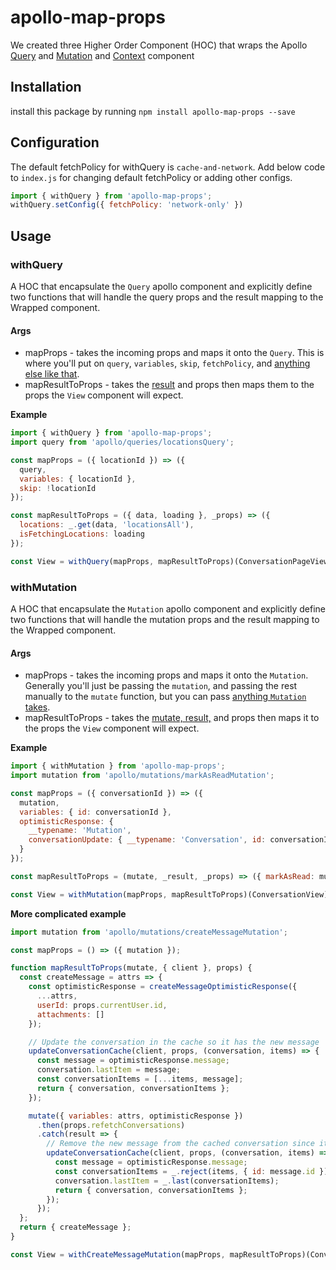 # apollo-map-props

We created three Higher Order Component (HOC) that wraps the Apollo [Query](https://www.apollographql.com/docs/react/api/react-apollo.html#query) and [Mutation](https://www.apollographql.com/docs/react/api/react-apollo.html#mutation) and
[Context](https://www.apollographql.com/docs/react/react-apollo-migration.html#context) component

## Installation
install this package by running `npm install apollo-map-props --save`

## Configuration
The default fetchPolicy for withQuery is `cache-and-network`.
Add below code to `index.js` for changing default fetchPolicy or adding other configs.

```javascript
import { withQuery } from 'apollo-map-props';
withQuery.setConfig({ fetchPolicy: 'network-only' })
```

## Usage

### withQuery

A HOC that encapsulate the `Query` apollo component and explicitly define two functions that will handle the query props and the result mapping to the Wrapped component.

#### Args
* mapProps - takes the incoming props and maps it onto the `Query`. This is where you'll put on `query`, `variables`, `skip`, `fetchPolicy`, and [anything else like that](https://www.apollographql.com/docs/react/essentials/queries.html#props).
* mapResultToProps - takes the [result](https://www.apollographql.com/docs/react/essentials/queries.html#render-prop) and props then maps them to the props the `View` component will expect.

**Example**
```javascript
import { withQuery } from 'apollo-map-props';
import query from 'apollo/queries/locationsQuery';

const mapProps = ({ locationId }) => ({
  query,
  variables: { locationId },
  skip: !locationId
});

const mapResultToProps = ({ data, loading }, _props) => ({
  locations: _.get(data, 'locationsAll'),
  isFetchingLocations: loading
});

const View = withQuery(mapProps, mapResultToProps)(ConversationPageView);
```

### withMutation

A HOC that encapsulate the `Mutation` apollo component and explicitly define two functions that will handle the mutation props and the result mapping to the Wrapped component.

#### Args
* mapProps - takes the incoming props and maps it onto the `Mutation`. Generally you'll just be passing the `mutation`, and passing the rest manually to the `mutate` function, but you can pass [anything `Mutation` takes](https://www.apollographql.com/docs/react/essentials/mutations.html#props).
* mapResultToProps - takes the [mutate, result,](https://www.apollographql.com/docs/react/essentials/mutations.html#render-prop) and props then maps it to the props the `View` component will expect.

**Example**
```javascript
import { withMutation } from 'apollo-map-props';
import mutation from 'apollo/mutations/markAsReadMutation';

const mapProps = ({ conversationId }) => ({
  mutation,
  variables: { id: conversationId },
  optimisticResponse: {
    __typename: 'Mutation',
    conversationUpdate: { __typename: 'Conversation', id: conversationId, read: true }
  }
});

const mapResultToProps = (mutate, _result, _props) => ({ markAsRead: mutate });

const View = withMutation(mapProps, mapResultToProps)(ConversationView);
```

**More complicated example**
```javascript
import mutation from 'apollo/mutations/createMessageMutation';

const mapProps = () => ({ mutation });

function mapResultToProps(mutate, { client }, props) {
  const createMessage = attrs => {
    const optimisticResponse = createMessageOptimisticResponse({
      ...attrs,
      userId: props.currentUser.id,
      attachments: []
    });

    // Update the conversation in the cache so it has the new message
    updateConversationCache(client, props, (conversation, items) => {
      const message = optimisticResponse.message;
      conversation.lastItem = message;
      const conversationItems = [...items, message];
      return { conversation, conversationItems };
    });

    mutate({ variables: attrs, optimisticResponse })
      .then(props.refetchConversations)
      .catch(result => {
        // Remove the new message from the cached conversation since it failed
        updateConversationCache(client, props, (conversation, items) => {
          const message = optimisticResponse.message;
          const conversationItems = _.reject(items, { id: message.id });
          conversation.lastItem = _.last(conversationItems);
          return { conversation, conversationItems };
        });
      });
  };
  return { createMessage };
}

const View = withCreateMessageMutation(mapProps, mapResultToProps)(ConversationView);
```
